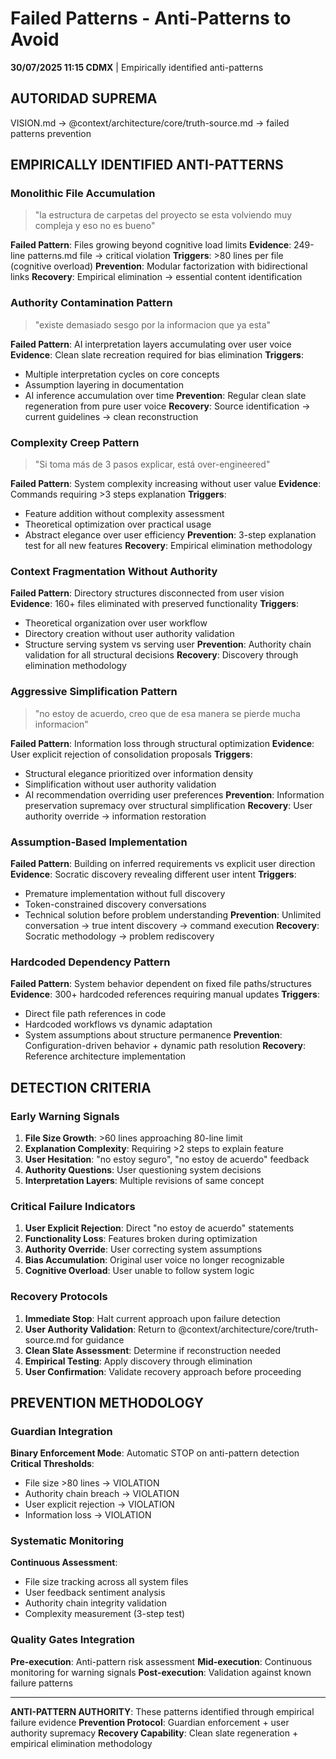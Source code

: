 # Failed Patterns - Anti-Patterns to Avoid

**30/07/2025 11:15 CDMX** | Empirically identified anti-patterns

## AUTORIDAD SUPREMA
VISION.md → @context/architecture/core/truth-source.md → failed patterns prevention

## EMPIRICALLY IDENTIFIED ANTI-PATTERNS

### Monolithic File Accumulation
> "la estructura de carpetas del proyecto se esta volviendo muy compleja y eso no es bueno"

**Failed Pattern**: Files growing beyond cognitive load limits
**Evidence**: 249-line patterns.md file → critical violation
**Triggers**: >80 lines per file (cognitive overload)
**Prevention**: Modular factorization with bidirectional links
**Recovery**: Empirical elimination → essential content identification

### Authority Contamination Pattern
> "existe demasiado sesgo por la informacion que ya esta"

**Failed Pattern**: AI interpretation layers accumulating over user voice
**Evidence**: Clean slate recreation required for bias elimination
**Triggers**:
- Multiple interpretation cycles on core concepts
- Assumption layering in documentation
- AI inference accumulation over time
**Prevention**: Regular clean slate regeneration from pure user voice
**Recovery**: Source identification → current guidelines → clean reconstruction

### Complexity Creep Pattern
> "Si toma más de 3 pasos explicar, está over-engineered"

**Failed Pattern**: System complexity increasing without user value
**Evidence**: Commands requiring >3 steps explanation
**Triggers**:
- Feature addition without complexity assessment
- Theoretical optimization over practical usage
- Abstract elegance over user efficiency
**Prevention**: 3-step explanation test for all new features
**Recovery**: Empirical elimination methodology

### Context Fragmentation Without Authority
**Failed Pattern**: Directory structures disconnected from user vision
**Evidence**: 160+ files eliminated with preserved functionality
**Triggers**:
- Theoretical organization over user workflow
- Directory creation without user authority validation
- Structure serving system vs serving user
**Prevention**: Authority chain validation for all structural decisions
**Recovery**: Discovery through elimination methodology

### Aggressive Simplification Pattern
> "no estoy de acuerdo, creo que de esa manera se pierde mucha informacion"

**Failed Pattern**: Information loss through structural optimization
**Evidence**: User explicit rejection of consolidation proposals
**Triggers**:
- Structural elegance prioritized over information density
- Simplification without user authority validation
- AI recommendation overriding user preferences
**Prevention**: Information preservation supremacy over structural simplification
**Recovery**: User authority override → information restoration

### Assumption-Based Implementation
**Failed Pattern**: Building on inferred requirements vs explicit user direction
**Evidence**: Socratic discovery revealing different user intent
**Triggers**:
- Premature implementation without full discovery
- Token-constrained discovery conversations
- Technical solution before problem understanding
**Prevention**: Unlimited conversation → true intent discovery → command execution
**Recovery**: Socratic methodology → problem rediscovery

### Hardcoded Dependency Pattern
**Failed Pattern**: System behavior dependent on fixed file paths/structures
**Evidence**: 300+ hardcoded references requiring manual updates
**Triggers**:
- Direct file path references in code
- Hardcoded workflows vs dynamic adaptation
- System assumptions about structure permanence
**Prevention**: Configuration-driven behavior + dynamic path resolution
**Recovery**: Reference architecture implementation

## DETECTION CRITERIA

### Early Warning Signals
1. **File Size Growth**: >60 lines approaching 80-line limit
2. **Explanation Complexity**: Requiring >2 steps to explain feature
3. **User Hesitation**: "no estoy seguro", "no estoy de acuerdo" feedback
4. **Authority Questions**: User questioning system decisions
5. **Interpretation Layers**: Multiple revisions of same concept

### Critical Failure Indicators
1. **User Explicit Rejection**: Direct "no estoy de acuerdo" statements
2. **Functionality Loss**: Features broken during optimization
3. **Authority Override**: User correcting system assumptions
4. **Bias Accumulation**: Original user voice no longer recognizable
5. **Cognitive Overload**: User unable to follow system logic

### Recovery Protocols
1. **Immediate Stop**: Halt current approach upon failure detection
2. **User Authority Validation**: Return to @context/architecture/core/truth-source.md for guidance
3. **Clean Slate Assessment**: Determine if reconstruction needed
4. **Empirical Testing**: Apply discovery through elimination
5. **User Confirmation**: Validate recovery approach before proceeding

## PREVENTION METHODOLOGY

### Guardian Integration
**Binary Enforcement Mode**: Automatic STOP on anti-pattern detection
**Critical Thresholds**:
- File size >80 lines → VIOLATION
- Authority chain breach → VIOLATION
- User explicit rejection → VIOLATION
- Information loss → VIOLATION

### Systematic Monitoring
**Continuous Assessment**:
- File size tracking across all system files
- User feedback sentiment analysis
- Authority chain integrity validation
- Complexity measurement (3-step test)

### Quality Gates Integration
**Pre-execution**: Anti-pattern risk assessment
**Mid-execution**: Continuous monitoring for warning signals
**Post-execution**: Validation against known failure patterns

---

**ANTI-PATTERN AUTHORITY**: These patterns identified through empirical failure evidence
**Prevention Protocol**: Guardian enforcement + user authority supremacy
**Recovery Capability**: Clean slate regeneration + empirical elimination methodology